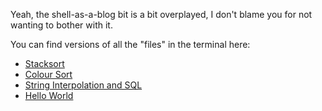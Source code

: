 Yeah, the shell-as-a-blog bit is a bit overplayed, I don't blame you for not wanting to bother with it.

You can find versions of all the "files" in the terminal here:

 - [Stacksort](blog/stacksort.html)
 - [Colour Sort](blog/colour-sort.html)
 - [String Interpolation and SQL](blog/string-interpolation-and-sql.html)
 - [Hello World](blog/hello-world.html)
